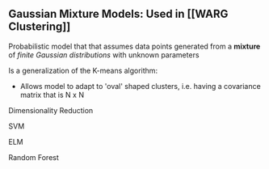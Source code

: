 
## Gaussian Mixture Models: Used in [[WARG Clustering]]

Probabilistic model that that assumes data points generated from a **mixture** of *finite Gaussian distributions* with unknown parameters

Is a generalization of the K-means algorithm:
- Allows model to adapt to 'oval' shaped clusters, i.e. having a covariance matrix that is N x N

Dimensionality Reduction

SVM

ELM

Random Forest


